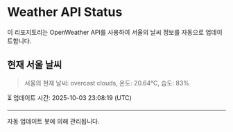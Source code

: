 
# Weather API Status

이 리포지토리는 OpenWeather API를 사용하여 서울의 날씨 정보를 자동으로 업데이트합니다.

## 현재 서울 날씨
> 서울의 현재 날씨: overcast clouds, 온도: 20.64°C, 습도: 83%

⏳ 업데이트 시간: 2025-10-03 23:08:19 (UTC)

---
자동 업데이트 봇에 의해 관리됩니다.

